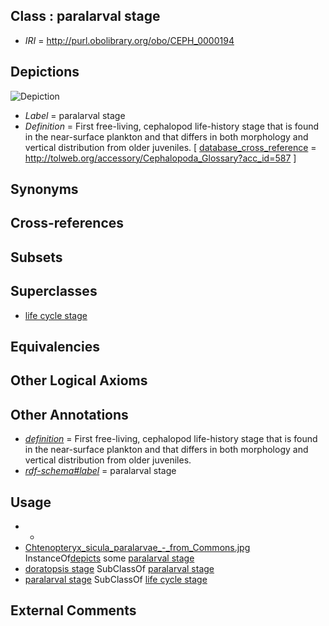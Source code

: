 
## Class : paralarval stage

 * *IRI* = http://purl.obolibrary.org/obo/CEPH_0000194

## Depictions

![Depiction](http://upload.wikimedia.org/wikipedia/en/a/a4/Chtenopteryx_sicula_paralarvae_-_from_Commons.jpg)
 * *Label* = paralarval stage
 * *Definition* = First free-living, cephalopod life-history stage that is found in the near-surface plankton and that differs in both morphology and vertical distribution from older juveniles. [ [database_cross_reference](../../ef/oboInOwl#hasDbXref.md) = http://tolweb.org/accessory/Cephalopoda_Glossary?acc_id=587 ]

## Synonyms


## Cross-references


## Subsets


## Superclasses

 * [life cycle stage](../../UBERON/05/UBERON_0000105.md)

## Equivalencies


## Other Logical Axioms


## Other Annotations

 * *[definition](../../IAO/15/IAO_0000115.md)* = First free-living, cephalopod life-history stage that is found in the near-surface plankton and that differs in both morphology and vertical distribution from older juveniles.
 * *[rdf-schema#label](../../el/rdf-schema#label.md)* = paralarval stage

## Usage

 * -
 * [Chtenopteryx_sicula_paralarvae_-_from_Commons.jpg](../../Chtenopteryx/pg/Chtenopteryx_sicula_paralarvae_-_from_Commons.jpg.md) InstanceOf[depicts](../../ts/depicts.md) some [paralarval stage](../../CEPH/94/CEPH_0000194.md)
 * [doratopsis stage](../../CEPH/91/CEPH_0000091.md) SubClassOf [paralarval stage](../../CEPH/94/CEPH_0000194.md)
 * [paralarval stage](../../CEPH/94/CEPH_0000194.md) SubClassOf [life cycle stage](../../UBERON/05/UBERON_0000105.md)

## External Comments

